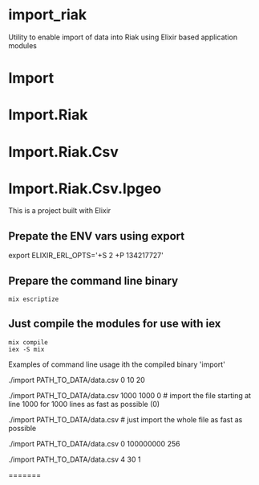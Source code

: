 import_riak
===========

Utility to enable import of data into Riak using Elixir based application modules

# Import
# Import.Riak
# Import.Riak.Csv
# Import.Riak.Csv.Ipgeo


This is a project built with Elixir

## Prepate the ENV vars using export ##

export ELIXIR_ERL_OPTS='+S 2 +P 134217727'

## Prepare the command line binary ##

	mix escriptize

## Just compile the modules for use with iex ##

	mix compile
	iex -S mix


Examples of command line usage ith the compiled binary 'import'

./import PATH_TO_DATA/data.csv 0 10 20

./import PATH_TO_DATA/data.csv 1000 1000 0		# import the file starting at line 1000 for 1000 lines as fast as possible (0)

./import PATH_TO_DATA/data.csv                  # just import the whole file as fast as possible

./import PATH_TO_DATA/data.csv 0 100000000 256

./import PATH_TO_DATA/data.csv 4 30 1

=======


